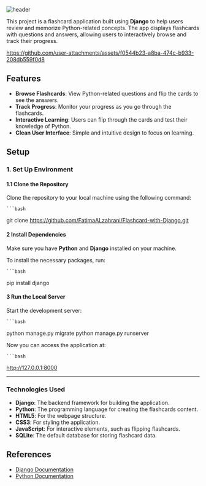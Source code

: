 ![header](https://capsule-render.vercel.app/api?type=shark&height=300&color=gradient&customColorList=28&text=Django%20Flashcards:%20Python%20Programming&fontSize=40&animation=scaleIn&stroke=306998&reversal=true&section=header)

This project is a flashcard application built using **Django** to help users review and memorize Python-related concepts. The app displays flashcards with questions and answers, allowing users to interactively browse and track their progress.

https://github.com/user-attachments/assets/f0544b23-a8ba-474c-b933-208db559f0d8


## Features

- **Browse Flashcards**: View Python-related questions and flip the cards to see the answers.
- **Track Progress**: Monitor your progress as you go through the flashcards.
- **Interactive Learning**: Users can flip through the cards and test their knowledge of Python.
- **Clean User Interface**: Simple and intuitive design to focus on learning.

## Setup

### 1. Set Up Environment
#### 1.1 Clone the Repository
Clone the repository to your local machine using the following command:

    ```bash
git clone https://github.com/FatimaALzahrani/Flashcard-with-Django.git


#### 2 Install Dependencies
Make sure you have **Python** and **Django** installed on your machine.

To install the necessary packages, run:

    ```bash
pip install django

#### 3 Run the Local Server
Start the development server:

    ```bash
python manage.py migrate
python manage.py runserver
       
Now you can access the application at:

    ```bash
http://127.0.0.1:8000

<hr/>

### Technologies Used

- **Django**: The backend framework for building the application.
- **Python**: The programming language for creating the flashcards content.
- **HTML5**: For the webpage structure.
- **CSS3**: For styling the application.
- **JavaScript**: For interactive elements, such as flipping flashcards.
- **SQLite**: The default database for storing flashcard data.

## References
- [Django Documentation](https://docs.djangoproject.com/)
- [Python Documentation](https://docs.python.org/)


